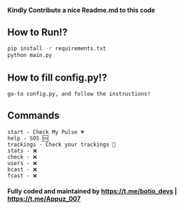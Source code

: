 #### Kindly Contribute a nice Readme.md to this code

## How to Run!?
```bash
pip install -r requirements.txt
python main.py
```

## How to fill config.py!?
 ```go-to config.py, and follow the instructions!```

## Commands
```
start - Check My Pulse 💗
help - SOS 🆘
trackings - Check your trackings 📌
stats - ❌
check - ❌
users - ❌
bcast - ❌
fcast - ❌
```




#### Fully coded and maintained by https://t.me/botio_devs | https://t.me/Appuz_007
